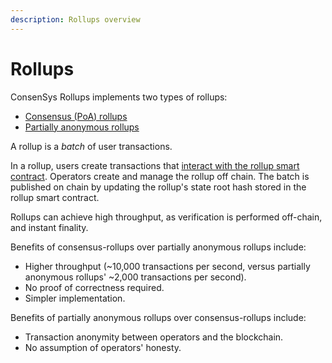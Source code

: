 ```yaml
---
description: Rollups overview
---
```


# Rollups

ConsenSys Rollups implements two types of rollups:

- [Consensus (PoA) rollups](Consensus.md)
- [Partially anonymous rollups](Partially-Anonymous-Rollups.md)

A rollup is a *batch* of user transactions.

In a rollup, users create transactions that [interact with the rollup smart contract](../../HowTo/Smart-Contracts.md).
Operators create and manage the rollup off chain.
The batch is published on chain by updating the rollup's state root hash stored in the rollup smart contract.

Rollups can achieve high throughput, as verification is performed off-chain, and instant finality.

Benefits of consensus-rollups over partially anonymous rollups include:

- Higher throughput (~10,000 transactions per second, versus partially anonymous rollups' ~2,000 transactions per second).
- No proof of correctness required.
- Simpler implementation.

Benefits of partially anonymous rollups over consensus-rollups include:

- Transaction anonymity between operators and the blockchain.
- No assumption of operators' honesty.
